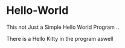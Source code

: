 # Hello-World

This not Just a Simple Hello World Program ..

There is a Hello Kitty in the program aswell
